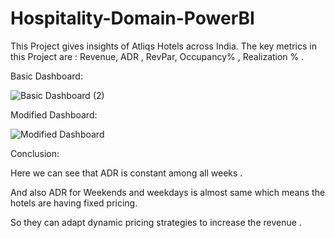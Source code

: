# Hospitality-Domain-PowerBI
This Project gives insights of Atliqs Hotels across India.
The key metrics in this Project are : Revenue, ADR , RevPar, Occupancy% , Realization % .

Basic Dashboard:

![Basic Dashboard (2)](https://user-images.githubusercontent.com/90610837/232207608-60bfa052-552f-46ca-bc75-b444a47c41a3.jpg)

Modified Dashboard:

![Modified Dashboard](https://user-images.githubusercontent.com/90610837/232207624-c915243c-91eb-4899-8c48-81bca851eb4c.png)


Conclusion:

Here we can see that ADR is constant among all weeks .

And also ADR for Weekends and weekdays is almost same which means the hotels are having fixed pricing.

So they can adapt dynamic pricing strategies to increase the revenue .




